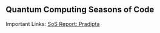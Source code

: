 ## Quantum Computing Seasons of Code	

Important Links:
[SoS Report: Pradipta](https://github.com/geekpradd/Quantum-Computing-SoS)
